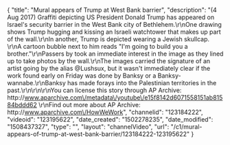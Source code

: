 {
    "title": "Mural appears of Trump at West Bank barrier",
    "description": "(4 Aug 2017) Graffiti depicting US President Donald Trump has appeared on Israel's security barrier in the West Bank city of Bethlehem.\r\nOne drawing shows Trump hugging and kissing an Israeli watchtower that makes up part of the wall.\r\nIn another, Trump is depicted wearing a Jewish skullcap. \r\nA cartoon bubble next to him reads \"I'm going to build you a brother.\"\r\nPassers by took an immediate interest in the image as they lined up to take photos by the wall.\r\nThe images carried the signature of an artist going by the alias @Lushsux, but it wasn't immediately clear if the work found early on Friday was done by Banksy or a Banksy-wannabe.\r\nBanksy has made forays into the Palestinian territories in the past.\r\n\r\n\r\nYou can license this story through AP Archive: http:\/\/www.aparchive.com\/metadata\/youtube\/e15f8142d6071558151ab81584bddd62 \r\nFind out more about AP Archive: http:\/\/www.aparchive.com\/HowWeWork",
    "channelid": "123184222",
    "videoid": "123195622",
    "date_created": "1502278235",
    "date_modified": "1508437327",
    "type": "",
    "layout": "channelVideo",
    "url": "\/c1\/mural-appears-of-trump-at-west-bank-barrier\/123184222-123195622"
}